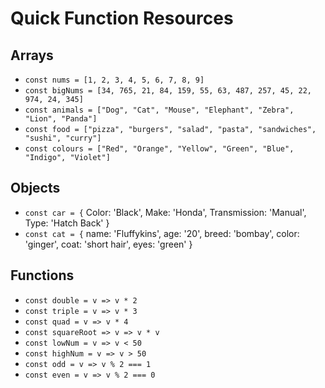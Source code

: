 # Quick Function Resources

## Arrays

- `const nums = [1, 2, 3, 4, 5, 6, 7, 8, 9]`
- `const bigNums = [34, 765, 21, 84, 159, 55, 63, 487, 257, 45, 22, 974, 24, 345]`
- `const animals = ["Dog", "Cat", "Mouse", "Elephant", "Zebra", "Lion", "Panda"]`
- `const food = ["pizza", "burgers", "salad", "pasta", "sandwiches", "sushi", "curry"]`
- `const colours = ["Red", "Orange", "Yellow", "Green", "Blue", "Indigo", "Violet"]`

## Objects

- `const car = {`
    Color: 'Black',
    Make: 'Honda',
    Transmission: 'Manual',
    Type: 'Hatch Back'
}
- `const cat = {`
    name: 'Fluffykins',
    age: '20',
    breed: 'bombay',
    color: 'ginger',
    coat: 'short hair', 
    eyes: 'green'
} 

## Functions

- `const double = v => v * 2`
- `const triple = v => v * 3`
- `const quad = v => v * 4`
- `const squareRoot => v => v * v`
- `const lowNum = v => v < 50`
- `const highNum = v => v > 50 `
- `const odd = v => v % 2 === 1`
- `const even = v => v % 2 === 0`

